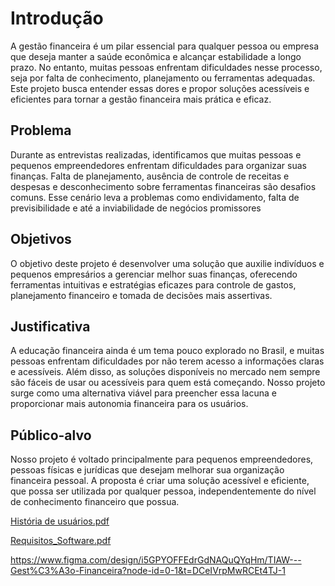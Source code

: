 # Introdução

A gestão financeira é um pilar essencial para qualquer pessoa ou empresa que deseja manter a
saúde econômica e alcançar estabilidade a longo prazo. No entanto, muitas pessoas enfrentam
dificuldades nesse processo, seja por falta de conhecimento, planejamento ou ferramentas
adequadas. Este projeto busca entender essas dores e propor soluções acessíveis e eficientes
para tornar a gestão financeira mais prática e eficaz.

## Problema
Durante as entrevistas realizadas, identificamos que muitas pessoas e pequenos empreendedores
enfrentam dificuldades para organizar suas finanças. Falta de planejamento, ausência de controle
de receitas e despesas e desconhecimento sobre ferramentas financeiras são desafios comuns.
Esse cenário leva a problemas como endividamento, falta de previsibilidade e até a inviabilidade de
negócios promissores

## Objetivos

 O objetivo deste projeto é desenvolver uma solução que auxilie indivíduos e pequenos empresários
 a gerenciar melhor suas finanças, oferecendo ferramentas intuitivas e estratégias eficazes para
 controle de gastos, planejamento financeiro e tomada de decisões mais assertivas.

## Justificativa

 A educação financeira ainda é um tema pouco explorado no Brasil, e muitas pessoas enfrentam
 dificuldades por não terem acesso a informações claras e acessíveis. Além disso, as soluções
 disponíveis no mercado nem sempre são fáceis de usar ou acessíveis para quem está começando.
 Nosso projeto surge como uma alternativa viável para preencher essa lacuna e proporcionar mais
 autonomia financeira para os usuários.

## Público-alvo

 Nosso projeto é voltado principalmente para pequenos empreendedores, pessoas físicas e jurídicas
 que desejam melhorar sua organização financeira pessoal. A proposta é criar uma solução
 acessível e eficiente, que possa ser utilizada por qualquer pessoa, independentemente do nível de
 conhecimento financeiro que possua.
 
 
 [História de usuários.pdf](https://github.com/user-attachments/files/19522741/Historia.de.usuarios.pdf)

 
[Requisitos_Software.pdf](https://github.com/user-attachments/files/19522779/Requisitos_Software.pdf)


https://www.figma.com/design/i5GPYOFFEdrGdNAQuQYqHm/TIAW---Gest%C3%A3o-Financeira?node-id=0-1&t=DCeIVrpMwRCEt4TJ-1

 
